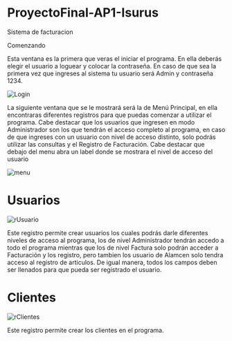 # ProyectoFinal-AP1-Isurus
Sistema de facturacion

Comenzando

Esta ventana es la primera que veras el iniciar el programa. En ella deberás elegir el usuario a loguear y colocar la contraseña. En caso de que sea la primera vez que ingreses al sistema tu usuario será Admin y contraseña 1234.

![Login](https://user-images.githubusercontent.com/54560181/69508599-a924b200-0f0c-11ea-812c-6b0b481edc57.jpg)

La siguiente ventana que se le mostrará será la de Menú Principal, en ella encontraras diferentes registros para que puedas comenzar a utilizar el programa. Cabe destacar que los usuarios que ingresen en modo Administrador son los que tendrán el acceso completo al programa, en caso de que ingreses con un usuario con nivel de acceso distinto, solo podrás utilizar las consultas y el Registro de Facturación. Cabe destacar que debajo del menu abra un label donde se mostrara el nivel de acceso del usuario

![menu](https://user-images.githubusercontent.com/54560181/69509147-4a603800-0f0e-11ea-81e1-f8ec0f5f5660.jpg)

# Usuarios

![rUsuario](https://user-images.githubusercontent.com/54560181/69542192-4c9fb200-0f61-11ea-97bb-aff39bcc1013.jpg)

Este registro permite crear usuarios los cuales podrás darle diferentes niveles de acceso al programa, los de nivel Administrador tendrán accedo a todo el programa mientras que los de nivel Factura solo podrán acceder a Facturación y los registro, pero tambien los usuario de Alamcen solo tendra acceso al registro de articulos. De igual manera, todos los campos deben ser llenados para que pueda ser registrado el usuario.

# Clientes

![rClientes](https://user-images.githubusercontent.com/54560181/69542468-e6675f00-0f61-11ea-89bd-329770a8a889.jpg)

Este registro permite crear los clientes en el programa.

